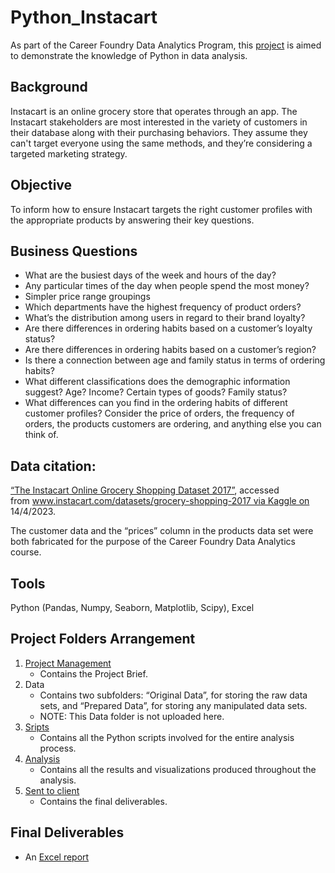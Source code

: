 # Python_Instacart
As part of the Career Foundry Data Analytics Program, this [project](01%20Project%20Management/A4_Data_Project%20Brief.pdf) is aimed to demonstrate the knowledge of Python in data analysis.

## Background
Instacart is an online grocery store that operates through an app. The Instacart stakeholders are most interested in the variety of customers in their database
along with their purchasing behaviors. They assume they can't target everyone using the same methods, and they’re considering a targeted marketing strategy.

## Objective
To inform how to ensure Instacart targets the right customer profiles with the appropriate products by answering their key questions. 

## Business Questions
- What are the busiest days of the week and hours of the day?
- Any particular times of the day when people spend the most money?
- Simpler price range groupings
- Which departments have the highest frequency of product orders?
- What’s the distribution among users in regard to their brand loyalty?
- Are there differences in ordering habits based on a customer’s loyalty status?
- Are there differences in ordering habits based on a customer’s region?
- Is there a connection between age and family status in terms of ordering habits?
- What different classifications does the demographic information suggest? Age? Income? Certain types of goods? Family status?
- What differences can you find in the ordering habits of different customer profiles? Consider the price of orders, the frequency of orders, the products customers are ordering, and anything else you can think of.

## Data citation:
[“The Instacart Online Grocery Shopping Dataset 2017”](https://www.kaggle.com/datasets/psparks/instacart-market-basket-analysis), accessed from www.instacart.com/datasets/grocery-shopping-2017 via Kaggle on 14/4/2023.

The customer data and the “prices” column in the products data set were both fabricated for the purpose of the Career Foundry Data Analytics course. 

## Tools
Python (Pandas, Numpy, Seaborn, Matplotlib, Scipy), Excel

## Project Folders Arrangement
1. [Project Management](01%20Project%20Management)
   - Contains the Project Brief. 
2. Data
   - Contains two subfolders: “Original Data”, for storing the raw data sets, and “Prepared Data”, for storing any manipulated data sets. 
   - NOTE: This Data folder is not uploaded here. 
3. [Sripts](03%20Scripts)
   - Contains all the Python scripts involved for the entire analysis process. 
4. [Analysis](04%20Analysis)
   - Contains all the results and visualizations produced throughout the analysis. 
5. [Sent to client](05%20Sent%20to%20Client)
   - Contains the final deliverables. 

## Final Deliverables
- An [Excel report](05%20Sent%20to%20Client/Final_report.xlsx)
